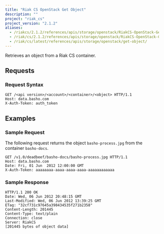 ```yaml
---
title: "Riak CS OpenStack Get Object"
description: ""
project: "riak_cs"
project_version: "2.1.2"
aliases:
  - /riakcs/2.1.2/references/apis/storage/openstack/RiakCS-OpenStack-Get-Object
  - /riak/cs/2.1.2/references/apis/storage/openstack/RiakCS-OpenStack-Get-Object
  - /riak/cs/latest/references/apis/storage/openstack/get-object/
---
```


Retrieves an object from a Riak CS container.

## Requests

### Request Syntax

```http
GET /<api version>/<account>/<container>/<object> HTTP/1.1
Host: data.basho.com
X-Auth-Token: auth_token
```

## Examples

### Sample Request

The following request returns the object `basho-process.jpg` from the container `basho-docs`.

```http
GET /v1.0/deadbeef/basho-docs/basho-process.jpg HTTP/1.1
Host: data.basho.com
Date: Fri, 01 Jun  2012 12:00:00 GMT
X-Auth-Token: aaaaaaaa-aaaa-aaaa-aaaa-aaaaaaaaaaaa
```

### Sample Response

```http
HTTP/1.1 200 OK
Date: Wed, 06 Jun 2012 20:48:15 GMT
Last-Modified: Wed, 06 Jun 2012 13:39:25 GMT
ETag: "32cf731c97645a398434535f271b2358"
Content-Length: 201445
Content-Type: text/plain
Connection: close
Server: RiakCS
[201445 bytes of object data]
```
